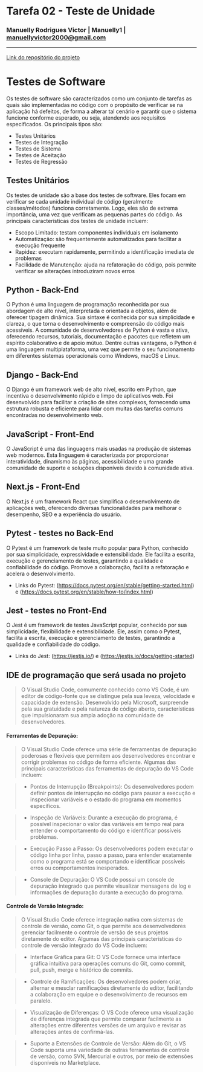 # Tarefa 02 - Teste de Unidade

### Manuelly Rodrigues Victor | Manuelly1 | manuellyvictor2000@gmail.com <hr> 

[Link do repositório do projeto](https://github.com/melquetrindade/sigQueijaria.git)

# Testes de Software

Os testes de software são caracterizados como um conjunto de tarefas as quais são implementadas no código com o propósito de verificar se na aplicação há defeitos, de forma a alterar tal cenário e garantir que o sistema funcione conforme esperado, ou seja, atendendo aos requisitos especificados. Os principais tipos são:

* Testes Unitários
* Testes de Integração
* Testes de Sistema
* Testes de Aceitação
* Testes de Regressão

## Testes Unitários

Os testes de unidade são a base dos testes de software. Eles focam em verificar se cada unidade individual de código (geralmente classes/métodos) funciona corretamente. Logo, eles são de extrema importância, uma vez que verificam as pequenas partes do código. As principais características dos testes de unidade incluem:

* Escopo Limitado: testam componentes individuais em isolamento
* Automatização: são frequentemente automatizados para facilitar a execução frequente
* Rapidez: executam rapidamente, permitindo a identificação imediata de problemas
* Facilidade de Manutenção: ajuda na refatoração do código, pois permite verificar se alterações introduziram novos erros

## Python - Back-End

O Python é uma linguagem de programação reconhecida por sua abordagem de alto nível, interpretada e orientada a objetos, além de oferecer tipagem dinâmica. Sua sintaxe é conhecida por sua simplicidade e clareza, o que torna o desenvolvimento e compreensão do código mais acessíveis. A comunidade de desenvolvedores de Python é vasta e ativa, oferecendo recursos, tutoriais, documentação e pacotes que refletem um espírito colaborativo e de apoio mútuo. Dentre outras vantagens, o Python é uma linguagem multiplataforma, uma vez que permite o seu funcionamento em diferentes sistemas operacionais como Windows, macOS e Linux.

## Django - Back-End

O Django é um framework web de alto nível, escrito em Python, que incentiva o desenvolvimento rápido e limpo de aplicativos web. Foi desenvolvido para facilitar a criação de sites complexos, fornecendo uma estrutura robusta e eficiente para lidar com muitas das tarefas comuns encontradas no desenvolvimento web.

## JavaScript - Front-End

O JavaScript é uma das linguagens mais usadas na produção de sistemas web modernos. Esta linguagem é caracterizada por proporcionar interatividade, dinamismo às páginas, acessibilidade e uma grande comunidade de suporte e soluções disponíveis devido à comunidade ativa. 

## Next.js - Front-End

O Next.js é um framework React que simplifica o desenvolvimento de aplicações web, oferecendo diversas funcionalidades para melhorar o desempenho, SEO e a experiência do usuário. 

## Pytest - testes no Back-End

O Pytest é um framework de teste muito popular para Python, conhecido por sua simplicidade, expressividade e extensibilidade. Ele facilita a escrita, execução e gerenciamento de testes, garantindo a qualidade e confiabilidade do código. Promove a colaboração, facilita a refatoração e acelera o desenvolvimento.

* Links do Pytest: (https://docs.pytest.org/en/stable/getting-started.html) e (https://docs.pytest.org/en/stable/how-to/index.html)

## Jest - testes no Front-End

O Jest é um framework de testes JavaScript popular, conhecido por sua simplicidade, flexibilidade e extensibilidade. Ele, assim como o Pytest, facilita a escrita, execução e gerenciamento de testes, garantindo a qualidade e confiabilidade do código. 

* Links do Jest: (https://jestjs.io/) e (https://jestjs.io/docs/getting-started)

## IDE de programação que será usada no projeto </br>
> O Visual Studio Code, comumente conhecido como VS Code, é um editor de código-fonte que se distingue pela sua leveza, velocidade e capacidade de extensão. Desenvolvido pela Microsoft, surpreende pela sua gratuidade e pela natureza de código aberto, características que impulsionaram sua ampla adoção na comunidade de desenvolvedores. </br>

#### Ferramentas de Depuração:
> O Visual Studio Code oferece uma série de ferramentas de depuração poderosas e flexíveis que permitem aos desenvolvedores encontrar e corrigir problemas no código de forma eficiente. Algumas das principais características das ferramentas de depuração do VS Code incluem:

> * Pontos de Interrupção (Breakpoints): Os desenvolvedores podem definir pontos de interrupção no código para pausar a execução e inspecionar variáveis e o estado do programa em momentos específicos.

> * Inspeção de Variáveis: Durante a execução do programa, é possível inspecionar o valor das variáveis em tempo real para entender o comportamento do código e identificar possíveis problemas.

> * Execução Passo a Passo: Os desenvolvedores podem executar o código linha por linha, passo a passo, para entender exatamente como o programa está se comportando e identificar possíveis erros ou comportamentos inesperados.

> * Console de Depuração: O VS Code possui um console de depuração integrado que permite visualizar mensagens de log e informações de depuração durante a execução do programa.

#### Controle de Versão Integrado:
> O Visual Studio Code oferece integração nativa com sistemas de controle de versão, como Git, o que permite aos desenvolvedores gerenciar facilmente o controle de versão de seus projetos diretamente do editor. Algumas das principais características do controle de versão integrado do VS Code incluem:

> * Interface Gráfica para Git: O VS Code fornece uma interface gráfica intuitiva para operações comuns do Git, como commit, pull, push, merge e histórico de commits.

> * Controle de Ramificações: Os desenvolvedores podem criar, alternar e mesclar ramificações diretamente do editor, facilitando a colaboração em equipe e o desenvolvimento de recursos em paralelo.

> * Visualização de Diferenças: O VS Code oferece uma visualização de diferenças integrada que permite comparar facilmente as alterações entre diferentes versões de um arquivo e revisar as alterações antes de confirmá-las.

> * Suporte a Extensões de Controle de Versão: Além do Git, o VS Code suporta uma variedade de outras ferramentas de controle de versão, como SVN, Mercurial e outros, por meio de extensões disponíveis no Marketplace.
